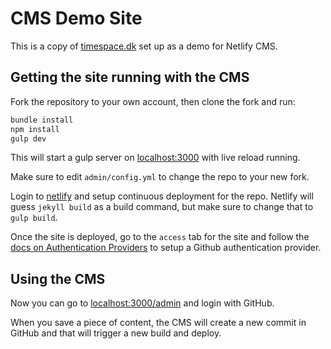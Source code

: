 # CMS Demo Site

This is a copy of [timespace.dk](http://www.timespace.dk) set up as a demo for
Netlify CMS.

## Getting the site running with the CMS

Fork the repository to your own account, then clone the fork and run:

```bash
bundle install
npm install
gulp dev
```

This will start a gulp server on [localhost:3000](http://localhost:3000/) with
live reload running.

Make sure to edit `admin/config.yml` to change the repo to your new fork.

Login to [netlify](https://app.netlify.com) and setup continuous deployment for
the repo. Netlify will guess `jekyll build` as a build command, but make sure to
change that to `gulp build`.

Once the site is deployed, go to the `access` tab for the site and follow the
[docs on Authentication Providers](https://www.netlify.com/docs/authentication-providers#using-an-authentication-provider)
to setup a Github authentication provider.

## Using the CMS

Now you can go to [localhost:3000/admin](http://localhost:3000/admin) and login
with GitHub.

When you save a piece of content, the CMS will create a new commit in GitHub and
that will trigger a new build and deploy.
